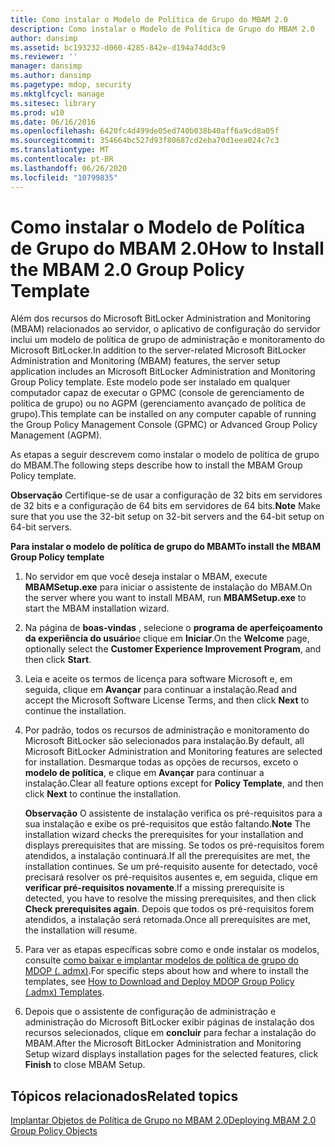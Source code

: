 ```yaml
---
title: Como instalar o Modelo de Política de Grupo do MBAM 2.0
description: Como instalar o Modelo de Política de Grupo do MBAM 2.0
author: dansimp
ms.assetid: bc193232-d060-4285-842e-d194a74dd3c9
ms.reviewer: ''
manager: dansimp
ms.author: dansimp
ms.pagetype: mdop, security
ms.mktglfcycl: manage
ms.sitesec: library
ms.prod: w10
ms.date: 06/16/2016
ms.openlocfilehash: 6420fc4d499de05ed740b038b40aff6a9cd8a05f
ms.sourcegitcommit: 354664bc527d93f80687cd2eba70d1eea024c7c3
ms.translationtype: MT
ms.contentlocale: pt-BR
ms.lasthandoff: 06/26/2020
ms.locfileid: "10799835"
---
```

# <span data-ttu-id="2e599-103">Como instalar o Modelo de Política de Grupo do MBAM 2.0</span><span class="sxs-lookup"><span data-stu-id="2e599-103">How to Install the MBAM 2.0 Group Policy Template</span></span>


<span data-ttu-id="2e599-104">Além dos recursos do Microsoft BitLocker Administration and Monitoring (MBAM) relacionados ao servidor, o aplicativo de configuração do servidor inclui um modelo de política de grupo de administração e monitoramento do Microsoft BitLocker.</span><span class="sxs-lookup"><span data-stu-id="2e599-104">In addition to the server-related Microsoft BitLocker Administration and Monitoring (MBAM) features, the server setup application includes an Microsoft BitLocker Administration and Monitoring Group Policy template.</span></span> <span data-ttu-id="2e599-105">Este modelo pode ser instalado em qualquer computador capaz de executar o GPMC (console de gerenciamento de política de grupo) ou no AGPM (gerenciamento avançado de política de grupo).</span><span class="sxs-lookup"><span data-stu-id="2e599-105">This template can be installed on any computer capable of running the Group Policy Management Console (GPMC) or Advanced Group Policy Management (AGPM).</span></span>

<span data-ttu-id="2e599-106">As etapas a seguir descrevem como instalar o modelo de política de grupo do MBAM.</span><span class="sxs-lookup"><span data-stu-id="2e599-106">The following steps describe how to install the MBAM Group Policy template.</span></span>

<span data-ttu-id="2e599-107">**Observação**  Certifique-se de usar a configuração de 32 bits em servidores de 32 bits e a configuração de 64 bits em servidores de 64 bits.</span><span class="sxs-lookup"><span data-stu-id="2e599-107">**Note** Make sure that you use the 32-bit setup on 32-bit servers and the 64-bit setup on 64-bit servers.</span></span>

 

**<span data-ttu-id="2e599-108">Para instalar o modelo de política de grupo do MBAM</span><span class="sxs-lookup"><span data-stu-id="2e599-108">To install the MBAM Group Policy template</span></span>**

1.  <span data-ttu-id="2e599-109">No servidor em que você deseja instalar o MBAM, execute **MBAMSetup.exe** para iniciar o assistente de instalação do MBAM.</span><span class="sxs-lookup"><span data-stu-id="2e599-109">On the server where you want to install MBAM, run **MBAMSetup.exe** to start the MBAM installation wizard.</span></span>

2.  <span data-ttu-id="2e599-110">Na página de **boas-vindas** , selecione o **programa de aperfeiçoamento da experiência do usuário**e clique em **Iniciar**.</span><span class="sxs-lookup"><span data-stu-id="2e599-110">On the **Welcome** page, optionally select the **Customer Experience Improvement Program**, and then click **Start**.</span></span>

3.  <span data-ttu-id="2e599-111">Leia e aceite os termos de licença para software Microsoft e, em seguida, clique em **Avançar** para continuar a instalação.</span><span class="sxs-lookup"><span data-stu-id="2e599-111">Read and accept the Microsoft Software License Terms, and then click **Next** to continue the installation.</span></span>

4.  <span data-ttu-id="2e599-112">Por padrão, todos os recursos de administração e monitoramento do Microsoft BitLocker são selecionados para instalação.</span><span class="sxs-lookup"><span data-stu-id="2e599-112">By default, all Microsoft BitLocker Administration and Monitoring features are selected for installation.</span></span> <span data-ttu-id="2e599-113">Desmarque todas as opções de recursos, exceto o **modelo de política**, e clique em **Avançar** para continuar a instalação.</span><span class="sxs-lookup"><span data-stu-id="2e599-113">Clear all feature options except for **Policy Template**, and then click **Next** to continue the installation.</span></span>

    <span data-ttu-id="2e599-114">**Observação**  O assistente de instalação verifica os pré-requisitos para a sua instalação e exibe os pré-requisitos que estão faltando.</span><span class="sxs-lookup"><span data-stu-id="2e599-114">**Note** The installation wizard checks the prerequisites for your installation and displays prerequisites that are missing.</span></span> <span data-ttu-id="2e599-115">Se todos os pré-requisitos forem atendidos, a instalação continuará.</span><span class="sxs-lookup"><span data-stu-id="2e599-115">If all the prerequisites are met, the installation continues.</span></span> <span data-ttu-id="2e599-116">Se um pré-requisito ausente for detectado, você precisará resolver os pré-requisitos ausentes e, em seguida, clique em **verificar pré-requisitos novamente**.</span><span class="sxs-lookup"><span data-stu-id="2e599-116">If a missing prerequisite is detected, you have to resolve the missing prerequisites, and then click **Check prerequisites again**.</span></span> <span data-ttu-id="2e599-117">Depois que todos os pré-requisitos forem atendidos, a instalação será retomada.</span><span class="sxs-lookup"><span data-stu-id="2e599-117">Once all prerequisites are met, the installation will resume.</span></span>

     

5.  <span data-ttu-id="2e599-118">Para ver as etapas específicas sobre como e onde instalar os modelos, consulte [como baixar e implantar modelos de política de grupo do MDOP (. admx)](https://technet.microsoft.com/library/dn659707.aspx).</span><span class="sxs-lookup"><span data-stu-id="2e599-118">For specific steps about how and where to install the templates, see [How to Download and Deploy MDOP Group Policy (.admx) Templates](https://technet.microsoft.com/library/dn659707.aspx).</span></span>

6.  <span data-ttu-id="2e599-119">Depois que o assistente de configuração de administração e administração do Microsoft BitLocker exibir páginas de instalação dos recursos selecionados, clique em **concluir** para fechar a instalação do MBAM.</span><span class="sxs-lookup"><span data-stu-id="2e599-119">After the Microsoft BitLocker Administration and Monitoring Setup wizard displays installation pages for the selected features, click **Finish** to close MBAM Setup.</span></span>

## <span data-ttu-id="2e599-120">Tópicos relacionados</span><span class="sxs-lookup"><span data-stu-id="2e599-120">Related topics</span></span>


[<span data-ttu-id="2e599-121">Implantar Objetos de Política de Grupo no MBAM 2.0</span><span class="sxs-lookup"><span data-stu-id="2e599-121">Deploying MBAM 2.0 Group Policy Objects</span></span>](deploying-mbam-20-group-policy-objects-mbam-2.md)

 

 





